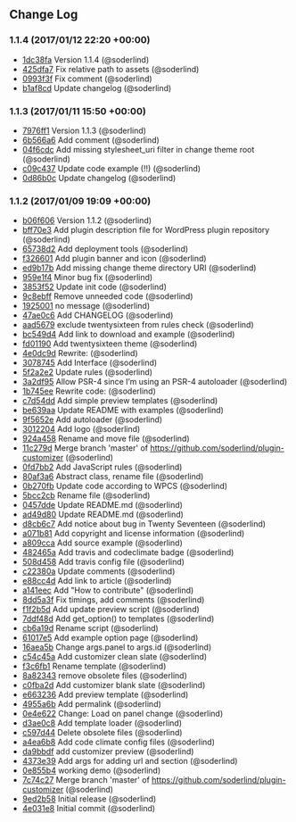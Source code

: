 ## Change Log

### 1.1.4 (2017/01/12 22:20 +00:00)
- [1dc38fa](https://github.com/soderlind/plugin-customizer/commit/1dc38fa1aa217b7d0152bd9faf45e6110339f5d5) Version 1.1.4 (@soderlind)
- [425dfa7](https://github.com/soderlind/plugin-customizer/commit/425dfa7e1bc3e925cdf21822841cc782f516baa6) Fix relative path to assets (@soderlind)
- [0993f3f](https://github.com/soderlind/plugin-customizer/commit/0993f3fbdf8ab725caeb41faa8c034b6c2fa4d72) Fix comment (@soderlind)
- [b1af8cd](https://github.com/soderlind/plugin-customizer/commit/b1af8cd8de1b06c55991e5bc259d2045a5a2eb23) Update changelog (@soderlind)

### 1.1.3 (2017/01/11 15:50 +00:00)
- [7976ff1](https://github.com/soderlind/plugin-customizer/commit/7976ff18c04cead5e82729e970e45688f7fbb43a) Version 1.1.3 (@soderlind)
- [6b566a6](https://github.com/soderlind/plugin-customizer/commit/6b566a634899bea33e9f3318c780dfda9c718060) Add comment (@soderlind)
- [04f6cdc](https://github.com/soderlind/plugin-customizer/commit/04f6cdc3ee6b04cd66bef519e110c72dd5384b90) Add missing stylesheet_uri filter in change theme root (@soderlind)
- [c09c437](https://github.com/soderlind/plugin-customizer/commit/c09c437c151e293394cc16a44da333fa4d65c557) Update code example (!!) (@soderlind)
- [0d86b0c](https://github.com/soderlind/plugin-customizer/commit/0d86b0cecfd032aab6bd94c767ab078654c70c51) Update changelog (@soderlind)

### 1.1.2 (2017/01/09 19:09 +00:00)
- [b06f606](https://github.com/soderlind/plugin-customizer/commit/b06f606914e8df69653ac835681a64c5fed6ad41) Version 1.1.2 (@soderlind)
- [bff70e3](https://github.com/soderlind/plugin-customizer/commit/bff70e3bc5f1f2554d06b7af84e644758874a556) Add plugin description file for WordPress plugin repository (@soderlind)
- [65738d2](https://github.com/soderlind/plugin-customizer/commit/65738d218c3a3ba90e5ecee1c0afdbc998932b48) Add deployment tools (@soderlind)
- [f326601](https://github.com/soderlind/plugin-customizer/commit/f32660183916b785e182d8370c94859785c8c36a) Add plugin banner and icon (@soderlind)
- [ed9b17b](https://github.com/soderlind/plugin-customizer/commit/ed9b17bf75a2b60e1f512f8cd5a968ebfaeb1e1d) Add missing change theme directory URI (@soderlind)
- [959e1f4](https://github.com/soderlind/plugin-customizer/commit/959e1f4855b090a2a900e70b16b7e513b9e5e137) Minor bug fix (@soderlind)
- [3853f52](https://github.com/soderlind/plugin-customizer/commit/3853f52b44a97ca3fe1f07fd7a82df035f5795e0) Update init code (@soderlind)
- [9c8ebff](https://github.com/soderlind/plugin-customizer/commit/9c8ebff72b00fd01b50da5600a59320ccbb2b469) Remove unneeded code (@soderlind)
- [1925001](https://github.com/soderlind/plugin-customizer/commit/1925001f96651452b61e6fa64d34772da3831a45) no message (@soderlind)
- [47ae0c6](https://github.com/soderlind/plugin-customizer/commit/47ae0c6a4b76432ed0205cbbee0dae879190955b) Add CHANGELOG (@soderlind)
- [aad5679](https://github.com/soderlind/plugin-customizer/commit/aad5679faef54a78244395ed714574863f8eefc4) exclude twentysixteen from rules check (@soderlind)
- [bc549d4](https://github.com/soderlind/plugin-customizer/commit/bc549d4573fc00c5139b88c1ab0074309e50d0cd) Add link to download and example (@soderlind)
- [fd01190](https://github.com/soderlind/plugin-customizer/commit/fd01190e62c1c4560fcd47202601bfff92457cd8) Add twentysixteen theme (@soderlind)
- [4e0dc9d](https://github.com/soderlind/plugin-customizer/commit/4e0dc9d8d7e2d549218f01d5be055e1e71dc2ecd) Rewrite: (@soderlind)
- [3078745](https://github.com/soderlind/plugin-customizer/commit/3078745c5f6bed5b3ddd0682ed444c1ed3a8d6c7) Add Interface (@soderlind)
- [5f2a2e2](https://github.com/soderlind/plugin-customizer/commit/5f2a2e21afacd6e562de5f42a427ae85f1d19c6f) Update rules (@soderlind)
- [3a2df95](https://github.com/soderlind/plugin-customizer/commit/3a2df9553cd7a26401a2682662845f6e29632143) Allow PSR-4 since I’m using an PSR-4 autoloader (@soderlind)
- [1b745ee](https://github.com/soderlind/plugin-customizer/commit/1b745eefe4b32d5338627534a8bb0ac8e4f5558d) Rewrite code: (@soderlind)
- [c7d54dd](https://github.com/soderlind/plugin-customizer/commit/c7d54ddc19ebfab92a318ffa119fd2d816fb2245) Add simple preview templates (@soderlind)
- [be639aa](https://github.com/soderlind/plugin-customizer/commit/be639aab35a13226aab96e6fb4d0e9f86a5e5ca4) Update README with examples (@soderlind)
- [9f5652e](https://github.com/soderlind/plugin-customizer/commit/9f5652e51e0162484f79af334e33f7256b75244d) Add autoloader (@soderlind)
- [3012204](https://github.com/soderlind/plugin-customizer/commit/301220477d2c4e9714d589d0c632eb29f08f91ca) Add logo (@soderlind)
- [924a458](https://github.com/soderlind/plugin-customizer/commit/924a4582e0dab9c32a6dc067ecfe737b000d339c) Rename and move file (@soderlind)
- [11c279d](https://github.com/soderlind/plugin-customizer/commit/11c279d2c7c90619ce2ea5871bb27da239703f63) Merge branch 'master' of https://github.com/soderlind/plugin-customizer (@soderlind)
- [0fd7bb2](https://github.com/soderlind/plugin-customizer/commit/0fd7bb2875537d153615ef3b35afc0a13a453f8c) Add JavaScript rules (@soderlind)
- [80af3a6](https://github.com/soderlind/plugin-customizer/commit/80af3a6b93eae75be1969ca52c02c58eae682055) Abstract class, rename file (@soderlind)
- [0b270fb](https://github.com/soderlind/plugin-customizer/commit/0b270fbd1ae5475940c5f9d9880fa58cdcd09c25) Update code according to WPCS (@soderlind)
- [5bcc2cb](https://github.com/soderlind/plugin-customizer/commit/5bcc2cb51c1a6ebe9ad65baf476e89fd90b0e4b5) Rename file (@soderlind)
- [0457dde](https://github.com/soderlind/plugin-customizer/commit/0457dde4c02f65f08573f7c815657c7b7377030d) Update README.md (@soderlind)
- [ad49d80](https://github.com/soderlind/plugin-customizer/commit/ad49d805a8b2bbdbea7f2fe02e14db7ca66d4cdd) Update README.md (@soderlind)
- [d8cb6c7](https://github.com/soderlind/plugin-customizer/commit/d8cb6c77248696110291ec3c18c3d5d946528ee5) Add notice about bug in Twenty Seventeen (@soderlind)
- [a071b81](https://github.com/soderlind/plugin-customizer/commit/a071b8158c819b3c49ea68284b2b5ddadfbcc9c0) Add copyright and license information (@soderlind)
- [a809cca](https://github.com/soderlind/plugin-customizer/commit/a809cca95e2239e92aaee98647004c08ebc98241) Add source example (@soderlind)
- [482465a](https://github.com/soderlind/plugin-customizer/commit/482465a5e7972d7eb278e884d114ad137b15ec4e) Add travis and codeclimate badge (@soderlind)
- [508d458](https://github.com/soderlind/plugin-customizer/commit/508d4580594e1b25328eeec3c663bd469e16d5f1) Add travis config file (@soderlind)
- [c22380a](https://github.com/soderlind/plugin-customizer/commit/c22380a61b4bc93429c62192d7d76a95b640d7b9) Update comments (@soderlind)
- [e88cc4d](https://github.com/soderlind/plugin-customizer/commit/e88cc4d7cc6076fc0b03bfc66393fa829316967b) Add link to article (@soderlind)
- [a141eec](https://github.com/soderlind/plugin-customizer/commit/a141eec245d16ae9d6d1194f6d0e38b82b26c02a) Add "How to contribute" (@soderlind)
- [8dd5a3f](https://github.com/soderlind/plugin-customizer/commit/8dd5a3f66b2da0ba35a9bd8881fb35c212bab4b6) Fix timings, add comments (@soderlind)
- [f1f2b5d](https://github.com/soderlind/plugin-customizer/commit/f1f2b5df7ec6b6b44ee0c3253f91a3f04fe1f4c3) Add update preview script (@soderlind)
- [7ddf48d](https://github.com/soderlind/plugin-customizer/commit/7ddf48dfa3aba55655eba324ab910b84096b08cf) Add get_option() to templates (@soderlind)
- [cb6a19d](https://github.com/soderlind/plugin-customizer/commit/cb6a19d9c18e468c8564c7f5c0adebb1b3648b9e) Rename script (@soderlind)
- [61017e5](https://github.com/soderlind/plugin-customizer/commit/61017e5a1e1b0ab2de60bce3b8aece03a78ea078) Add example option page (@soderlind)
- [16aea5b](https://github.com/soderlind/plugin-customizer/commit/16aea5b5fc4163df092f7c4f474c2e2386ec00eb) Change args.panel to args.id (@soderlind)
- [c54c45a](https://github.com/soderlind/plugin-customizer/commit/c54c45ae760e4a7e8bf99bdd0e7497472e946895) Add customizer clean slate (@soderlind)
- [f3c6fb1](https://github.com/soderlind/plugin-customizer/commit/f3c6fb1f7ab210e8d9a54f3de8a7e1dd99db4ad2) Rename template (@soderlind)
- [8a82343](https://github.com/soderlind/plugin-customizer/commit/8a8234354c3bc1f9a911fec2d9eb6bf0b63d5471) remove obsolete files (@soderlind)
- [c0fba2d](https://github.com/soderlind/plugin-customizer/commit/c0fba2d716727e4692111bb2c20b4a685807f513) Add customizer blank slate (@soderlind)
- [e663236](https://github.com/soderlind/plugin-customizer/commit/e6632364d9d686dda702149d97dd25364a87f71c) Add preview template (@soderlind)
- [4955a6b](https://github.com/soderlind/plugin-customizer/commit/4955a6b3bb50fe8ad79e6f415d294838370b9ee6) Add permalink (@soderlind)
- [0e4e622](https://github.com/soderlind/plugin-customizer/commit/0e4e622b82ab498712ea04012c4b04c177abd291) Change: Load on panel change (@soderlind)
- [d3ae0c8](https://github.com/soderlind/plugin-customizer/commit/d3ae0c8c1a47b09137df65ab1a59b3c8cecabbc8) Add template loader (@soderlind)
- [c597d44](https://github.com/soderlind/plugin-customizer/commit/c597d445e6ed7dc2a87bacaf21ff5bc089f00664) Delete obsolete files (@soderlind)
- [a4ea6b8](https://github.com/soderlind/plugin-customizer/commit/a4ea6b8be19847e93009409214d55f9a095a40b7) Add code climate config files (@soderlind)
- [da9bbdf](https://github.com/soderlind/plugin-customizer/commit/da9bbdfb3afbc18d638b89a7d2cda31608d0a42c) add customizer preview (@soderlind)
- [4373e39](https://github.com/soderlind/plugin-customizer/commit/4373e39b68567da71e87e2ebf6a34e870164c780) Add args for adding url and section (@soderlind)
- [0e855b4](https://github.com/soderlind/plugin-customizer/commit/0e855b4b4ec7b365244b01a92fcd3d8cc7aac476) working demo (@soderlind)
- [7c74c27](https://github.com/soderlind/plugin-customizer/commit/7c74c272f22b89f35b5a98a571421dbf79eb9fb1) Merge branch 'master' of https://github.com/soderlind/plugin-customizer (@soderlind)
- [9ed2b58](https://github.com/soderlind/plugin-customizer/commit/9ed2b5802333cb75a894ccef836a91f85f21f1f4) Initial release (@soderlind)
- [4e031e8](https://github.com/soderlind/plugin-customizer/commit/4e031e8b0ae9168cfe14c05130b0fd26d98e118c) Initial commit (@soderlind)